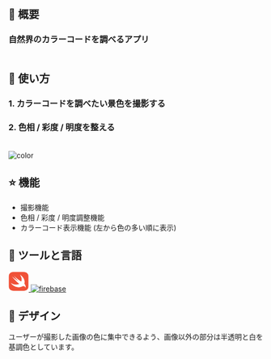 ## 💬 概要
### 自然界のカラーコードを調べるアプリ<br><br>
 
## 📃 使い方
### 1. カラーコードを調べたい景色を撮影する<br>
### 2. 色相 / 彩度 / 明度を整える<br><br>
![color](https://user-images.githubusercontent.com/98724087/151982552-52eb3ded-7c8c-4c2e-8d93-f42053fa4019.gif)

## ⭐️ 機能
- 撮影機能
- 色相 / 彩度 / 明度調整機能
- カラーコード表示機能 (左から色の多い順に表示)

## 🔧 ツールと言語
<a href="https://developer.apple.com/swift/" target="_blank" rel="noreferrer"> <img src="https://raw.githubusercontent.com/devicons/devicon/master/icons/swift/swift-original.svg" alt="swift" width="40" height="40"/> </a>
<a href="https://firebase.google.com/" target="_blank" rel="noreferrer"> <img src="https://www.vectorlogo.zone/logos/firebase/firebase-icon.svg" alt="firebase" width="40" height="40"/> </a>

## 🎨  デザイン
ユーザーが撮影した画像の色に集中できるよう、画像以外の部分は半透明と白を基調色としています。
